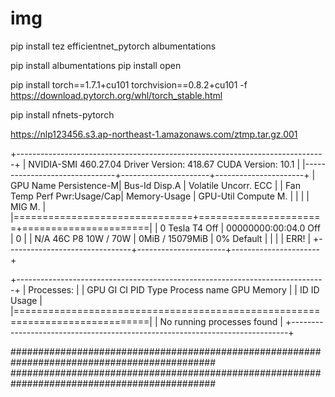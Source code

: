 # img



pip install tez efficientnet_pytorch albumentations

pip install albumentations
pip install open

pip install torch==1.7.1+cu101 torchvision==0.8.2+cu101 -f https://download.pytorch.org/whl/torch_stable.html

pip install nfnets-pytorch



https://nlp123456.s3.ap-northeast-1.amazonaws.com/ztmp.tar.gz.001



+-----------------------------------------------------------------------------+
| NVIDIA-SMI 460.27.04    Driver Version: 418.67       CUDA Version: 10.1     |
|-------------------------------+----------------------+----------------------+
| GPU  Name        Persistence-M| Bus-Id        Disp.A | Volatile Uncorr. ECC |
| Fan  Temp  Perf  Pwr:Usage/Cap|         Memory-Usage | GPU-Util  Compute M. |
|                               |                      |               MIG M. |
|===============================+======================+======================|
|   0  Tesla T4            Off  | 00000000:00:04.0 Off |                    0 |
| N/A   46C    P8    10W /  70W |      0MiB / 15079MiB |      0%      Default |
|                               |                      |                 ERR! |
+-------------------------------+----------------------+----------------------+
                                                                               
+-----------------------------------------------------------------------------+
| Processes:                                                                  |
|  GPU   GI   CI        PID   Type   Process name                  GPU Memory |
|        ID   ID                                                   Usage      |
|=============================================================================|
|  No running processes found                                                 |
+-----------------------------------------------------------------------------+






#############################################################################################
#############################################################################################



